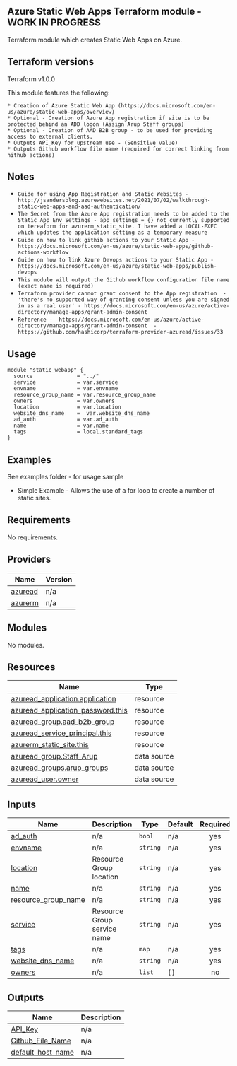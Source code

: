 ## Azure Static Web Apps Terraform module - WORK IN PROGRESS

Terraform module which creates Static Web Apps on Azure.

## Terraform versions

Terraform v1.0.0

This module features the following:

```
* Creation of Azure Static Web App (https://docs.microsoft.com/en-us/azure/static-web-apps/overview)   
* Optional - Creation of Azure App registration if site is to be protected behind an ADD logon (Assign Arup Staff groups)
* Optional - Creation of AAD B2B group - to be used for providing access to external clients.
* Outputs API_Key for upstream use - (Sensitive value)
* Outputs Github workflow file name (required for correct linking from hithub actions)

```

## Notes
* `Guide for using App Registration and Static Websites -http://jsandersblog.azurewebsites.net/2021/07/02/walkthrough-static-web-apps-and-aad-authentication/`
* `The Secret from the Azure App registration needs to be added to the Static App Env_Settings - app_settings = {} not currently supported on tereaform for azurerm_static_site. I have added a LOCAL-EXEC which updates the application setting as a temporary measure`
* `Guide on how to link githib actions to your Static App - https://docs.microsoft.com/en-us/azure/static-web-apps/github-actions-workflow`
* `Guide on how to link Azure Devops actions to your Static App - https://docs.microsoft.com/en-us/azure/static-web-apps/publish-devops`
* `This module will output the Github workflow configuration file name (exact name is required)`
* `Terraform provider cannot grant consent to the App registration  - 'there's no supported way of granting consent unless you are signed in as a real user' - https://docs.microsoft.com/en-us/azure/active-directory/manage-apps/grant-admin-consent`
* `Reference -  https://docs.microsoft.com/en-us/azure/active-directory/manage-apps/grant-admin-consent  - https://github.com/hashicorp/terraform-provider-azuread/issues/33`


## Usage

```hcl
module "static_webapp" {
  source              = "../"
  service             = var.service
  envname             = var.envname
  resource_group_name = var.resource_group_name
  owners              = var.owners
  location            = var.location
  website_dns_name    =  var.website_dns_name
  ad_auth             = var.ad_auth 
  name                = var.name
  tags                = local.standard_tags
}

```
## Examples

See examples folder - for usage sample

* Simple Example - Allows the use of a for loop to create a number of static sites.



## Requirements

No requirements.

## Providers

| Name | Version |
|------|---------|
| <a name="provider_azuread"></a> [azuread](#provider\_azuread) | n/a |
| <a name="provider_azurerm"></a> [azurerm](#provider\_azurerm) | n/a |

## Modules

No modules.

## Resources

| Name | Type |
|------|------|
| [azuread_application.application](https://registry.terraform.io/providers/hashicorp/azuread/latest/docs/resources/application) | resource |
| [azuread_application_password.this](https://registry.terraform.io/providers/hashicorp/azuread/latest/docs/resources/application_password) | resource |
| [azuread_group.aad_b2b_group](https://registry.terraform.io/providers/hashicorp/azuread/latest/docs/resources/group) | resource |
| [azuread_service_principal.this](https://registry.terraform.io/providers/hashicorp/azuread/latest/docs/resources/service_principal) | resource |
| [azurerm_static_site.this](https://registry.terraform.io/providers/hashicorp/azurerm/latest/docs/resources/static_site) | resource |
| [azuread_group.Staff_Arup](https://registry.terraform.io/providers/hashicorp/azuread/latest/docs/data-sources/group) | data source |
| [azuread_groups.arup_groups](https://registry.terraform.io/providers/hashicorp/azuread/latest/docs/data-sources/groups) | data source |
| [azuread_user.owner](https://registry.terraform.io/providers/hashicorp/azuread/latest/docs/data-sources/user) | data source |

## Inputs

| Name | Description | Type | Default | Required |
|------|-------------|------|---------|:--------:|
| <a name="input_ad_auth"></a> [ad\_auth](#input\_ad\_auth) | n/a | `bool` | n/a | yes |
| <a name="input_envname"></a> [envname](#input\_envname) | n/a | `string` | n/a | yes |
| <a name="input_location"></a> [location](#input\_location) | Resource Group location | `string` | n/a | yes |
| <a name="input_name"></a> [name](#input\_name) | n/a | `string` | n/a | yes |
| <a name="input_resource_group_name"></a> [resource\_group\_name](#input\_resource\_group\_name) | n/a | `string` | n/a | yes |
| <a name="input_service"></a> [service](#input\_service) | Resource Group service name | `string` | n/a | yes |
| <a name="input_tags"></a> [tags](#input\_tags) | n/a | `map` | n/a | yes |
| <a name="input_website_dns_name"></a> [website\_dns\_name](#input\_website\_dns\_name) | n/a | `string` | n/a | yes |
| <a name="input_owners"></a> [owners](#input\_owners) | n/a | `list` | `[]` | no |

## Outputs

| Name | Description |
|------|-------------|
| <a name="output_API_Key"></a> [API\_Key](#output\_API\_Key) | n/a |
| <a name="output_Github_File_Name"></a> [Github\_File\_Name](#output\_Github\_File\_Name) | n/a |
| <a name="output_default_host_name"></a> [default\_host\_name](#output\_default\_host\_name) | n/a |
